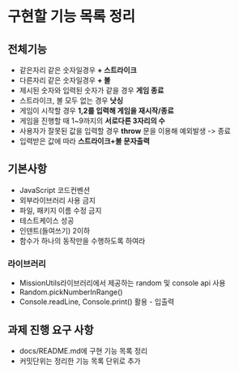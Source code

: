 # 구현할 기능 목록 정리

## 전체기능

- 같은자리 같은 숫자일경우 **+ 스트라이크**
- 다른자리 같은 숫자일경우 **+ 볼**
- 제시된 숫자와 입력된 숫자가 같을 경우 **게임 종료**
- 스트라이크, 볼 모두 없는 경우 **낫싱**
- 게임이 시작할 경우 **1,2를 입력해 게임을 재시작/종료**
- 게임을 진행할 때 1~9까지의 **서로다른 3자리의 수**
- 사용자가 잘못된 값을 입력할 경우 **throw** 문을 이용해 예외발생 -> 종료
- 입력받은 값에 따라 **스트라이크+볼 문자출력**

## 기본사항

- JavaScript 코드컨벤션
- 외부라이브러리 사용 금지
- 파일, 패키지 이름 수정 금지
- 테스트케이스 성공
- 인덴트(들여쓰기) 2이하
- 함수가 하나의 동작만을 수행하도록 하여라

### 라이브러리

- MissionUtils라이브러리에서 제공하는 random 및 console api 사용
- Random.pickNumberInRange()
- Console.readLine, Console.print() 활용 - 입출력

## 과제 진행 요구 사항

- docs/README.md에 구현 기능 목록 정리
- 커밋단위는 정리한 기능 목록 단위로 추가
